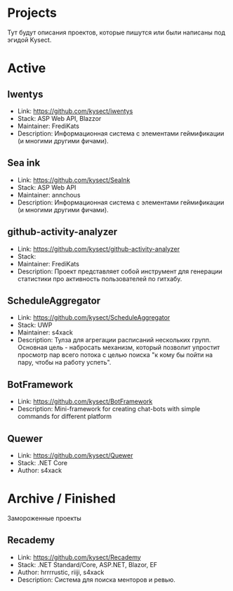 # Projects

Тут будут описания проектов, которые пишутся или были написаны под эгидой Kysect.

# Active

## Iwentys
- Link: https://github.com/kysect/iwentys
- Stack: ASP Web API, Blazzor
- Maintainer: FrediKats
- Description: Информационная система с элементами геймификации (и многими другими фичами).

## Sea ink
- Link: https://github.com/kysect/SeaInk
- Stack: ASP Web API
- Maintainer: annchous
- Description: Информационная система с элементами геймификации (и многими другими фичами).

## github-activity-analyzer
- Link: https://github.com/kysect/github-activity-analyzer
- Stack:
- Maintainer: FrediKats
- Description: Проект представляет собой инструмент для генерации статистики про активность пользователей по гитхабу.


## ScheduleAggregator
- Link: https://github.com/kysect/ScheduleAggregator
- Stack: UWP
- Maintainer: s4xack
- Description: Тулза для агрегации расписаний нескольких групп. Основная цель - набросать механизм, который позволит упростит просмотр пар всего потока с целью поиска "к кому бы пойти на пару, чтобы на работу успеть".

## BotFramework
- Link: https://github.com/kysect/BotFramework
- Description: Mini-framework for creating chat-bots with simple commands for different platform

## Quewer
- Link: https://github.com/kysect/Quewer
- Stack: .NET Core
- Author: s4xack

# Archive / Finished
Замороженные проекты

## Recademy
- Link: https://github.com/kysect/Recademy
- Stack: .NET Standard/Core, ASP.NET, Blazor, EF
- Author: hrrrrustic, riiji, s4xack
- Description: Система для поиска менторов и ревью.
